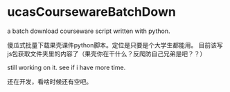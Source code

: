 # ucasCoursewareBatchDown

a batch download courseware script written with python.

傻瓜式批量下载果壳课件python脚本。定位是只要是个大学生都能用。
目前该写js包获取文件夹里的内容了（果壳你在干什么？反爬防自己兄弟是吧？？）

still working on it. see if i have more time.

还在开发，看啥时候还有空吧。

